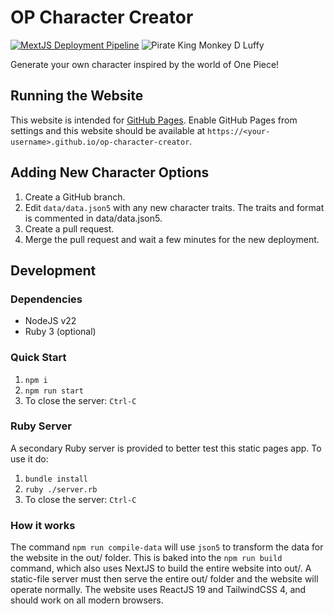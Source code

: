# OP Character Creator

[![MextJS Deployment Pipeline](https://github.com/codeaquil/op-character-creator/actions/workflows/deploy.yml/badge.svg)](https://github.com/codeaquil/op-character-creator/actions/workflows/deploy.yml)
![Pirate King Monkey D Luffy](https://img.shields.io/badge/Pirate%20King-Monkey%20D%20Luffy-E62C39)


Generate your own character inspired by the world of One Piece!

## Running the Website

This website is intended for [GitHub Pages](https://docs.github.com/en/pages).
Enable GitHub Pages from settings and this website should be available at
`https://<your-username>.github.io/op-character-creator`.

## Adding New Character Options

1. Create a GitHub branch.
2. Edit `data/data.json5` with any new character traits. The traits and format
is commented in data/data.json5.
3. Create a pull request.
4. Merge the pull request and wait a few minutes for the new deployment.

## Development

### Dependencies

- NodeJS v22
- Ruby 3 (optional)

### Quick Start

1. `npm i`
2. `npm run start`
3. To close the server: `Ctrl-C`

### Ruby Server

A secondary Ruby server is provided to better test this static pages app. To use
it do:

1. `bundle install`
2. `ruby ./server.rb`
3. To close the server: `Ctrl-C`

### How it works

The command `npm run compile-data` will use `json5` to transform the data for
the website in the out/ folder. This is baked into the `npm run build` command,
which also uses NextJS to build the entire website into out/. A static-file
server must then serve the entire out/ folder and the website will operate
normally. The website uses ReactJS 19 and TailwindCSS 4, and should work on all
modern browsers.
